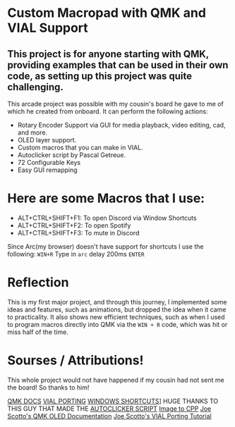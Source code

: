 # Custom Macropad with QMK and VIAL Support
## This project is for anyone starting with QMK, providing examples that can be used in their own code, as setting up this project was quite challenging.

This arcade project was possible with my cousin's board he gave to me of which he created from onboard.
It can perform the following actions:

- Rotary Encoder Support via GUI for media playback, video editing, cad, and more.
- OLED layer support.
- Custom macros that you can make in VIAL.
- Autoclicker script by Pascal Getreue.
- 72 Configurable Keys
- Easy GUI remapping


# Here are some Macros that I use:

- ALT+CTRL+SHIFT+F1: To open Discord via Window Shortcuts
- ALT+CTRL+SHIFT+F2: To open Spotify
- ALT+CTRL+SHIFT+F3: To mute in Discord

Since Arc(my browser) doesn't have support for shortcuts I use the following:
`WIN+R` Type in `arc` delay 200ms `ENTER`

# Reflection
This is my first major project, and through this journey, I implemented some ideas and features, such as animations, but dropped the idea when it came to practicality. It also shows new efficient techniques, such as when I used to program macros directly into QMK via the `WIN + R` code, which was hit or miss half of the time.

# Sourses / Attributions!

This whole project would not have happened if my cousin had not sent me the board! So thanks to him!

[QMK DOCS](https://docs.qmk.fm/)
[VIAL PORTING](https://get.vial.today/docs/)
[WINDOWS SHORTCUTS](https://www.youtube.com/watch?v=wkyzO7Mz2Ls)]
HUGE THANKS TO THIS GUY THAT MADE THE [AUTOCLICKER SCRIPT](https://getreuer.info/posts/keyboards/mouse-turbo-click/index.html)
[Image to CPP](https://javl.github.io/image2cpp/)
[Joe Scotto's QMK OLED Documentation](https://www.youtube.com/watch?v=OJSOEStpPIo)
[Joe Scotto's VIAL Porting Tutorial](https://www.youtube.com/watch?v=O8pdUPqPG3k)
